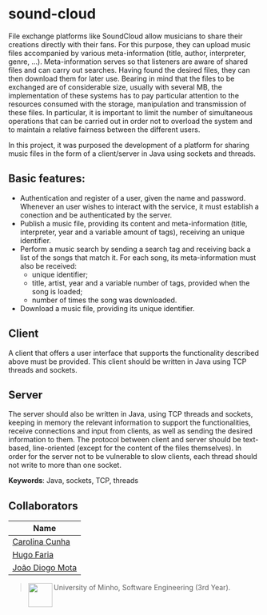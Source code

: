 # sound-cloud

File exchange platforms like SoundCloud allow musicians to share their creations directly with their fans. For this purpose, they can upload music files accompanied by various meta-information (title, author, interpreter, genre, ...). Meta-information serves so that listeners are aware of shared files and can carry out searches. 
Having found the desired files, they can then download them for later use.
Bearing in mind that the files to be exchanged are of considerable size, usually with several MB, the implementation of these systems has to pay particular attention to the resources consumed with the storage, manipulation and transmission of these files. 
In particular, it is important to limit the number of simultaneous operations that can be carried out in order not to overload the system and to maintain a relative fairness between the different users.

In this project, it was purposed the development of a platform for sharing music files in the form of a client/server in Java using sockets and threads. 

## Basic features: 
* Authentication and register of a user, given the name and password. Whenever an user wishes to interact with the service, it must establish a conection and be authenticated by the server.
* Publish a music file, providing its content and meta-information (title, interpreter, year and a variable amount of tags), receiving an unique identifier.
* Perform a music search by sending a search tag and receiving back a list of the songs that match it. For each song, its meta-information must also be received:
   - unique identifier;
   - title, artist, year and a variable number of tags, provided when the song is loaded;
   - number of times the song was downloaded.
* Download a music file, providing its unique identifier. 

## Client
A client that offers a user interface that supports the functionality described above must be provided. 
This client should be written in Java using TCP threads and sockets.

## Server
The server should also be written in Java, using TCP threads and sockets, keeping in memory the relevant information to support the functionalities, receive connections and input from clients, as well as sending the desired information to them. 
The protocol between client and server should be text-based, line-oriented (except for the content of the files themselves). In order for the server not to be vulnerable to slow clients, each thread should not write to more than one socket. 

__Keywords__: Java, sockets, TCP, threads


## Collaborators

| Name            	|
|-----------------	|
| [Carolina Cunha](https://github.com/13caroline)  	|
| [Hugo Faria](https://github.com/KHiro13)      	|
| [João Diogo Mota](https://github.com/JoaoDiogoMota) 	|

> <img src="https://seeklogo.com/images/U/Universidade_do_Minho-logo-CB2F98451C-seeklogo.com.png" align="left" height="48" width="48" > University of Minho, Software Engineering (3rd Year).
